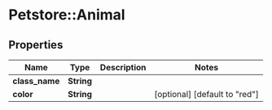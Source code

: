# Petstore::Animal

## Properties
Name | Type | Description | Notes
------------ | ------------- | ------------- | -------------
**class_name** | **String** |  | 
**color** | **String** |  | [optional] [default to &quot;red&quot;]


